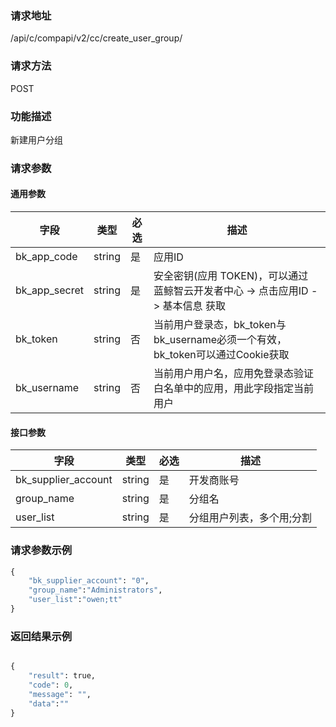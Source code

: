 
### 请求地址

/api/c/compapi/v2/cc/create_user_group/



### 请求方法

POST


### 功能描述

新建用户分组

### 请求参数


#### 通用参数

| 字段 | 类型 | 必选 |  描述 |
|-----------|------------|--------|------------|
| bk_app_code  |  string    | 是 | 应用ID     |
| bk_app_secret|  string    | 是 | 安全密钥(应用 TOKEN)，可以通过 蓝鲸智云开发者中心 -&gt; 点击应用ID -&gt; 基本信息 获取 |
| bk_token     |  string    | 否 | 当前用户登录态，bk_token与bk_username必须一个有效，bk_token可以通过Cookie获取 |
| bk_username  |  string    | 否 | 当前用户用户名，应用免登录态验证白名单中的应用，用此字段指定当前用户 |

#### 接口参数

| 字段                 |  类型      | 必选   |  描述                     |
|----------------------|------------|--------|---------------------------|
| bk_supplier_account  | string     | 是     | 开发商账号                |
| group_name           | string     | 是     | 分组名                    |
| user_list            | string     | 是     | 分组用户列表，多个用;分割 |


### 请求参数示例

```python
{
    "bk_supplier_account": "0",
    "group_name":"Administrators",
    "user_list":"owen;tt"
}
```


### 返回结果示例

```python

{
    "result": true,
    "code": 0,
    "message": "",
    "data":""
}
```